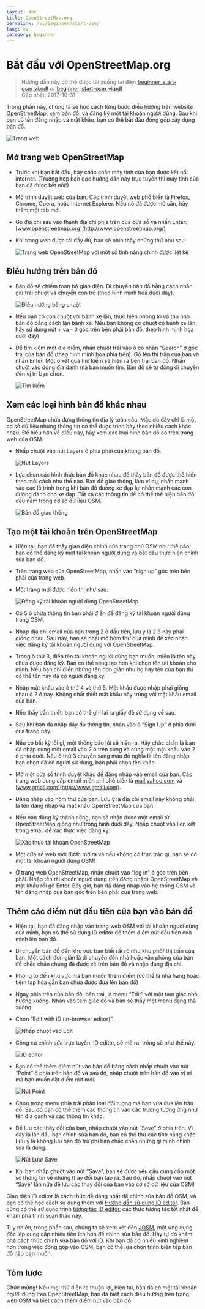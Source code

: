 ```yaml
---
layout: doc
title: OpenStreetMap.org
permalink: /vi/beginner/start-osm/
lang: vi
category: beginner
---
```


Bắt đầu với OpenStreetMap.org
====================================

> Hướng dẫn này có thể được tải xuống tại đây: [beginner_start-osm_vi.odt](/files/beginner_start-osm_vi.odt) or [beginner_start-osm_vi.pdf](/files/beginner_start-osm_vi.pdf)  
> Cập nhật: 2017-10-31  

Trong phần này, chúng ta sẽ học cách từng bước điều hướng trên website OpenStreetMap,
xem bản đồ, và đăng ký một tài khoản người dùng.
Sau khi bạn có tên đăng nhập và mật khẩu,
bạn có thể bắt đầu đóng góp xây dựng bản đồ.

![Trang web][]

Mở trang web OpenStreetMap
-------------------------------

-   Trước khi bạn bắt đầu, hãy chắc chắn máy tính của bạn được kết nối internet.
    (Trường hợp bạn đọc hướng dẫn này trực tuyến thì máy tính của bạn đã được kết nối!)
-   Mở trình duyệt web của bạn. Các trình duyệt web phổ biến là Firefox, Chrome, Opera, hoặc Internet Explorer.
    Nếu nó đã được mở sẵn, hãy thêm một tab mới.
-   Gõ địa chỉ sau vào thanh địa chỉ phía trên của cửa sổ và nhấn Enter:
    [www.openstreetmap.org](http://www.openstreetmap.org/)
-   Khi trang web được tải đầy đủ, bạn sẽ nhìn thấy những thứ
    như sau:

    ![Trang web OpenStreetMap với một số tính năng chính được liệt kê][]

Điều hướng trên bản đồ
----------------

-   Bản đồ sẽ chiếm toàn bộ giao điện.
    Di chuyển bản đồ bằng cách nhấn giữ trái chuột và
    chuyển con trỏ (theo hình minh họa dưới đây).

    ![Điều hướng bằng chuột][]

-   Nếu bạn có con chuột với bánh xe lăn, thực hiện phóng to và thu nhỏ bản đồ bằng cách lăn bánh xe.
    Nếu bạn không có chuột có bánh xe lăn,
    hãy sử dụng nút + và - ở góc trên bên phải bản đồ.
    theo hình minh họa dưới đây)
-   Để tìm kiếm một địa điểm, nhấn chuột trái vào ô có nhãn “Search” ở góc trái của bản đồ
    (theo hình minh họa phía trên).
    Gõ tên thị trấn của bạn và nhấn Enter.
    Một ô kết quả tìm kiếm sẽ hiện ra bên trái bản đồ.
    Nhấn chuột vào dòng địa danh mà bạn muốn tìm.
    Bản đồ sẽ tự động di chuyển đến vị trí bạn chọn.

    ![Tìm kiếm][]
   

Xem các loại hình bản đồ khác nhau
------------------------

OpenStreetMap chứa đựng thông tin địa lý toàn cầu.
Mặc dù đây chỉ là một cơ sở dữ liệu
nhưng thông tin có thể được trình bày theo nhiều cách khác nhau.
Để hiểu hơn về điều này, hãy xem các loại hình bản đồ có trên trang web của OSM.

-   Nhấp chuột vào nút Layers ở phía phải của khung bản đồ.

    ![Nút Layers][]

-   Lựa chọn các hình thức bản đồ khác nhau để thấy bản đồ được thể hiện theo mỗi cách như thế nào.
    Bản đồ giao thông, làm ví dụ, nhấn mạnh vào các lộ trình
    trong khi bản đồ đường xe đạp lại nhấn mạnh các con đường dành cho xe đạp.
    Tất cả các thông tin để có thể
    thể hiện bản đồ đều nằm trong cơ sở dữ liệu OSM.

    ![Bản đồ giao thông][]

Tạo một tài khoản trên OpenStreetMap
-------------------------------

-   Hiện tại, bạn đã thấy giao diện chính của trang chủ OSM như thế nào,
    bạn có thể đăng ký một tài khoản người dùng
    và bắt đầu thực hiện chỉnh sửa bản đồ.
-   Trên trang web của OpenStreetMap, nhấn vào “sign up”
    góc trên bên phải của trang web.
-   Một trang mới được hiển thị như sau:

    ![Đăng ký tài khoản người dùng OpenStreetMap][]

-   Có 5 ô chứa thông tin bạn phải điền
    để đăng ký tài khoản người dùng trong OSM.
-   Nhập địa chỉ email của bạn trong 2 ô đầu tiên, lưu ý là 2 ô này phải giống nhau.
    Sau này, bạn sẽ phải mở hòm thư của mình
    để xác nhận việc đăng ký tài khoản người dùng với OpenStreetMap.
-   Trong ô thứ 3, điền tên tài khoản người dùng bạn muốn,
    miễn là tên này chưa được đăng ký.
    Bạn có thể sáng tạo hơn khi chọn tên tài khoản cho mình.
    Nếu bạn chỉ điền những tên đơn giản như họ hay tên của bạn
    thì có thể tên này đã có người đăng ký.
-   Nhập mật khẩu vào ô thứ 4 và thứ 5.
    Mật khẩu được nhập phải giống nhau ở 2 ô này.
    Không nhất thiết mật khẩu này trùng với mật khẩu email của bạn.
-   Nếu thấy cần thiết, bạn có thể ghi lại ra giấy
    để sử dụng về sau.
-   Sau khi bạn đã nhập đầy đủ thông tin,
    nhấn vào ô “Sign Up” ở phía dưới của trang này.
-   Nếu có bất kỳ lỗi gì, một thông báo lỗi sẽ hiện ra.
    Hãy chắc chắn là bạn đã nhập cùng một email vào 2 ô trên cùng và
    cùng một mật khẩu vào 2 ô phía dưới.
    Nếu ô thứ 3 chuyển sang màu đỏ nghĩa là tên đăng nhập bạn chọn đã có người sử dụng,
    bạn phải chọn tên khác.
-   Mở một cửa sổ trình duyệt khác để đăng nhập vào email của bạn.
    Các trang web cung cấp email miễn phí phổ biến là [mail.yahoo.com](http://mail.yahoo.com)
    và [www.gmail.com](http://www.gmail.com).
-   Đăng nhập vào hòm thư của bạn.
    Lưu ý là địa chỉ email này không phải là tên đăng nhập
    và mật khẩu OpenStreetMap của bạn.
-   Nếu bạn đăng ký thành công, bạn sẽ nhận được một email từ
    OpenStreetMap giống như trong hình dưới đây.
    Nhấp chuột vào liên kết trong email
    để xác thực việc đăng ký:

    ![Xác thực tài khoản OpenStreetMap][]

-   Một cửa sổ web mới được mở ra và nếu không có trục trặc gì,
    bạn sẽ có một tài khoản người dùng OSM!
-   Ở trang web OpenStreetMap, nhấn chuột vào “log in” ở góc trên bên phải.
    Nhập tên tài khoản người dùng (tên đăng nhập) OpenStreetMap và mật khẩu rồi gõ Enter.
    Bây giờ, bạn đã đăng nhập vào hệ thống OSM và tên đăng nhập của bạn
    góc trên bên phải của trang web.

Thêm các điểm nút đầu tiên của bạn vào bản đồ
------------------------

-   Hiện tại, bạn đã đăng nhập vào trang web OSM với tài khoản người dùng của mình,
    bạn có thể sử dụng iD editor để thêm
    điểm nút đầu tiên của mình lên bản đồ.
-   Di chuyển bản đồ đến khu vực bạn biết rất rõ như khu phố/ thị trấn của bạn.
    Một cách đơn giản là di chuyển đến nhà hoặc văn phòng của bạn để chắc chắn chúng đã được vẽ trên bản đồ và nhập đúng địa chỉ. 
-   Phóng to đến khu vực mà bạn muốn thêm điểm (có thể là nhà hàng hoặc tiệm tạp hóa gần bạn chưa được đưa lên bản đồ)
-   Ngay phía trên của bản đồ, bên trái,
    là menu “Edit” với một tam giác nhỏ hướng xuống.
    Nhấn vào tam giác đó và bạn sẽ thấy một menu dạng thả xuống.
-   Chọn “Edit with iD (in-browser editor)”.

    ![Nhấp chuột vào Edit][]

-   Công cụ chỉnh sửa trực tuyến, iD editor, sẽ mở ra, trông sẽ như thế này.

    ![iD editor][]

-   Bạn có thể thêm điểm nút vào bản đồ bằng cách nhấp chuột vào nút “Point”
    ở phía trên bản đồ và sau đó,
    nhấp chuột trên bản đồ vào vị trí mà bạn muốn đặt điểm nút mới.

    ![Nút Point][]    

-   Chọn trong menu phía trái phân loại đối tượng mà bạn vừa đưa lên bản đồ.
    Sau đó bạn có thể thêm các thông tin vào các trường tương ứng
    như tên địa danh và các thông tin khác.
-   Để lưu các thây đổi của bạn, nhấp chuột vào nút “Save” ở phía trên.
    Vì đây là lần đầu bạn chỉnh sửa bản đồ, bạn có thể thử các tính năng khác.
    Lưu ý là không lưu bản đồ trừ phi bạn chắc chắn những gì mình chỉnh sửa là đúng.

    ![Nút Lưu/ Save][]    

-   Khi bạn nhấp chuột vào nút “Save”, bạn sẽ được yêu cầu cung cấp một số thông tin về những thay đổi bạn tạo ra.
    Sau đó, nhấp chuột vào nút “Save” lần nữa để lưu các thay đổi của bạn
    vào cơ sở dữ liệu của OSM!


Giao diện iD editor là cách thức dễ dàng nhất để chỉnh sửa bản đồ OSM, 
và bạn có thể học cách sử dụng thêm với [Hướng dẫn sử dụng iD editor](/vi/beginner/id-editor/).
Bạn cũng có thể sử dụng trình [tương tác iD editor](http://www.openstreetmap.org/edit?editor=id#walkthrough=true), 
các thức tương tác tốt nhất để khám phá trình soạn thảo này.

Tuy nhiên, trong phần sau, chúng ta sẽ xem xét đến [JOSM](/vi/josm/), một ứng dụng độc lập 
cung cấp nhiều tiện ích hơn để chỉnh sửa bản đồ.
Hãy tự do khám phá cách thức chỉnh sửa bản đồ với iD. 
Khi bạn đã có nhiều kinh nghiệm hơn trong việc đóng góp vào OSM, bạn có thể lựa chọn trình biên tập bản đồ nào bạn muốn.

Tóm lược
-------

Chúc mừng! Nếu mọi thứ diễn ra thuận lợi, hiện tại, bãn đã có một tài khoản người dùng trên OpenStreetMap,
bạn đã biết cách điều hướng trên trang web OSM
và biết cách thêm điểm nút vào bản đồ.



[Trang web]: /images/beginner/start-osm_website.png
[Trang web OpenStreetMap với một số tính năng chính được liệt kê]: /images/beginner/osm-website-main-functions.png
[Điều hướng bằng chuột]: /images/beginner/mouse-navigation.png
[Tìm kiếm]: /images/beginner/search.png
[Nút Layers]: /images/beginner/layers.png
[Bản đồ giao thông]: /images/beginner/transport-map.png
[Đăng ký tài khoản người dùng OpenStreetMap]: /images/beginner/registering-account.png
[Xác thực tài khoản OpenStreetMap]: /images/beginner/confirming-account.png
[Nhấp chuột vào Edit]: /images/beginner/click-edit.png
[iD editor]: /images/beginner/id-editor.png
[Nút Point]: /images/beginner/point-button.png
[Nút Lưu/ Save]: /images/beginner/save-button.png